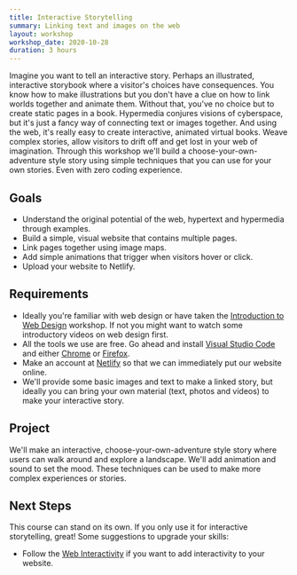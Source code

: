 ```yaml
---
title: Interactive Storytelling
summary: Linking text and images on the web
layout: workshop
workshop_date: 2020-10-28
duration: 3 hours
---
```


Imagine you want to tell an interactive story. Perhaps an illustrated, interactive storybook where a visitor's choices have consequences. You know how to make illustrations but you don't have a clue on how to link worlds together and animate them. Without that, you've no choice but to create static pages in a book.
Hypermedia conjures visions of cyberspace, but it's just a fancy way of connecting text or images together. And using the web, it's really easy to create interactive, animated virtual books. Weave complex stories, allow visitors to drift off and get lost in your web of imagination.
Through this workshop we'll build a choose-your-own-adventure style story using simple techniques that you can use for your own stories. Even with zero coding experience.

## Goals

- Understand the original potential of the web, hypertext and hypermedia through examples.
- Build a simple, visual website that contains multiple pages.
- Link pages together using image maps.
- Add simple animations that trigger when visitors hover or click.
- Upload your website to Netlify.

## Requirements

- Ideally you're familiar with web design or have taken the [Introduction to Web Design](/workshops/introduction-to-web-design) workshop. If not you might want to watch some introductory videos on web design first.
- All the tools we use are free. Go ahead and install [Visual Studio Code](https://code.visualstudio.com/) and either [Chrome](https://google.com/chrome) or [Firefox](https://www.mozilla.org/firefox).
- Make an account at [Netlify](https://netlify.com/) so that we can immediately put our website online.
- We'll provide some basic images and text to make a linked story, but ideally you can bring your own material (text, photos and videos) to make your interactive story.

## Project

We'll make an interactive, choose-your-own-adventure style story where users can walk around and explore a landscape. We'll add animation and sound to set the mood. These techniques can be used to make more complex experiences or stories.

## Next Steps

This course can stand on its own. If you only use it for interactive storytelling, great! Some suggestions to upgrade your skills:

- Follow the [Web Interactivity](/workshops/web-interactivity) if you want to add interactivity to your website.
